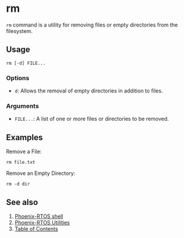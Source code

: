 # rm

`rm` command is a utility for removing files or empty directories from the filesystem.

## Usage

```console
rm [-d] FILE...
```

### Options

- `d`: Allows the removal of empty directories in addition to files.

### Arguments

- `FILE...`: A list of one or more files or directories to be removed.

## Examples

Remove a File:

```console
rm file.txt
```

Remove an Empty Directory:

```console
rm -d dir
```

## See also

1. [Phoenix-RTOS shell](../psh.md)
2. [Phoenix-RTOS Utilities](../../utils.md)
3. [Table of Contents](../../../README.md)
